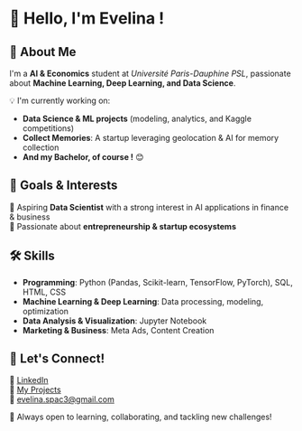 # 👋 Hello, I'm Evelina !  

## 🚀 About Me  
I'm a **AI & Economics** student at *Université Paris-Dauphine PSL*, passionate about **Machine Learning, Deep Learning, and Data Science**. 

💡 I'm currently working on:  
- **Data Science & ML projects** (modeling, analytics, and Kaggle competitions)  
- **Collect Memories**: A startup leveraging geolocation & AI for memory collection
- **And my Bachelor, of course !** 😊   

## 🎯 Goals & Interests  
🔹 Aspiring **Data Scientist** with a strong interest in AI applications in finance & business  
🔹 Passionate about **entrepreneurship & startup ecosystems**  

## 🛠️ Skills  
- **Programming**: Python (Pandas, Scikit-learn, TensorFlow, PyTorch), SQL, HTML, CSS 
- **Machine Learning & Deep Learning**: Data processing, modeling, optimization  
- **Data Analysis & Visualization**: Jupyter Notebook 
- **Marketing & Business**: Meta Ads, Content Creation

## 📌 Let's Connect!  
💼 [LinkedIn](https://www.linkedin.com/in/evelina-spac/)  
📂 [My Projects](https://github.com/spacev33)  
📧 evelina.spac3@gmail.com  

🚀 Always open to learning, collaborating, and tackling new challenges!  
